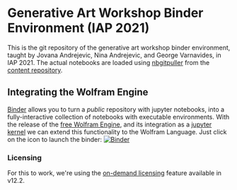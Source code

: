 # Generative Art Workshop Binder Environment (IAP 2021)

This is the git repository of the generative art workshop binder environment,
taught by Jovana Andrejevic, Nina Andrejevic, and George Varnavides, in IAP 2021.
The actual notebooks are loaded using [nbgitpuller](https://github.com/jupyterhub/nbgitpuller)
from the [content repository](https://github.com/gvarnavi/generative-art-iap).

## Integrating the Wolfram Engine

[Binder](https://mybinder.org/) allows you to turn a _public_ repository with jupyter notebooks, 
into a fully-interactive collection of notebooks with executable environments.
With the release of the [free Wolfram Engine](https://www.wolfram.com/engine/), 
and its integration as a [jupyter kernel](https://github.com/WolframResearch/WolframLanguageForJupyter)
we can extend this functionality to the Wolfram Language.
Just click on the icon to launch the binder: 
[![Binder](https://mybinder.org/badge_logo.svg)](https://mybinder.org/v2/gh/gvarnavi/generative-art-iap-binder-env/main?urlpath=git-pull%3Frepo%3Dhttps%253A%252F%252Fgithub.com%252Fgvarnavi%252Fgenerative-art-iap%26urlpath%3Dtree%252Fgenerative-art-iap%252F%26branch%3Dmaster)

### Licensing
For this to work, we're using the [on-demand licensing](https://hub.docker.com/r/wolframresearch/wolframengine#activate-ondemand) feature available in v12.2.
